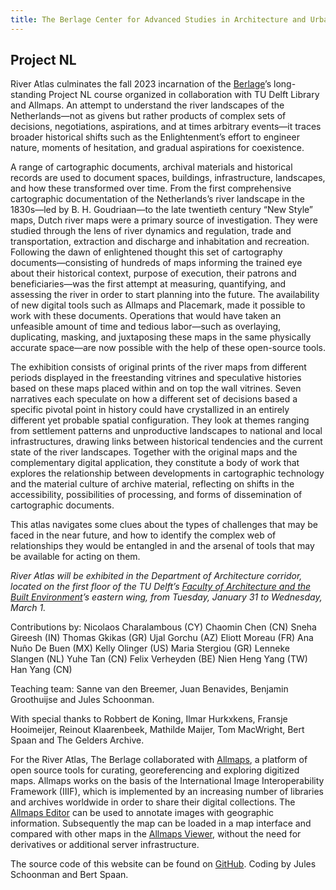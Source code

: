 ```yaml
---
title: The Berlage Center for Advanced Studies in Architecture and Urban Design
---
```

## Project NL

River Atlas culminates the fall 2023 incarnation of the [Berlage](https://theberlage.nl/)’s long-standing Project NL course organized in collaboration with TU Delft Library and Allmaps. An attempt to understand the river landscapes of the Netherlands—not as givens but rather products of complex sets of decisions, negotiations, aspirations, and at times arbitrary events—it traces broader historical shifts such as the Enlightenment’s effort to engineer nature, moments of hesitation, and gradual aspirations for coexistence.

A range of cartographic documents, archival materials and historical records are used to document spaces, buildings, infrastructure, landscapes, and how these transformed over time. From the first comprehensive cartographic documentation of the Netherlands’s river landscape in the 1830s—led by B. H. Goudriaan—to the late twentieth century “New Style” maps, Dutch river maps were a primary source of investigation. They were studied through the lens of river dynamics and regulation, trade and transportation, extraction and discharge and inhabitation and recreation. Following the dawn of enlightened thought this set of cartography documents—consisting of hundreds of maps informing the trained eye about their historical context, purpose of execution, their patrons and beneficiaries—was the first attempt at measuring, quantifying, and assessing the river in order to start planning into the future. The availability of new digital tools such as Allmaps and Placemark, made it possible to work with these documents. Operations that would have taken an unfeasible amount of time and tedious labor—such as overlaying, duplicating, masking, and juxtaposing these maps in the same physically accurate space—are now possible with the help of these open-source tools.

The exhibition consists of original prints of the river maps from different periods displayed in the freestanding vitrines and speculative histories based on these maps placed within and on top the wall vitrines. Seven narratives each speculate on how a different set of decisions based a specific pivotal point in history could have crystallized in an entirely different yet probable spatial configuration. They look at themes ranging from settlement patterns and unproductive landscapes to national and local infrastructures, drawing links between historical tendencies and the current state of the river landscapes. Together with the original maps and the complementary digital application, they constitute a body of work that explores the relationship between developments in cartographic technology and the material culture of archive material, reflecting on shifts in the accessibility, possibilities of processing, and forms of dissemination of cartographic documents.

This atlas navigates some clues about the types of challenges that may be faced in the near future, and how to identify the complex web of relationships they would be entangled in and the arsenal of tools that may be available for acting on them.

_River Atlas will be exhibited in the Department of Architecture corridor, located on the first floor of the TU Delft’s [Faculty of Architecture and the Built Environment](https://www.tudelft.nl/bk/)’s eastern wing, from Tuesday, January 31 to Wednesday, March 1._

Contributions by:
Nicolaos Charalambous (CY)
Chaomin Chen (CN)
Sneha Gireesh (IN)
Thomas Gkikas (GR)
Ujal Gorchu (AZ)
Eliott Moreau (FR)
Ana Nuño De Buen (MX)
Kelly Olinger (US)
Maria Stergiou (GR)
Lenneke Slangen (NL)
Yuhe Tan (CN)
Felix Verheyden (BE)
Nien Heng Yang (TW)
Han Yang (CN)

Teaching team: Sanne van den Breemer, Juan Benavides, Benjamin Groothuijse and Jules Schoonman.

With special thanks to Robbert de Koning, Ilmar Hurkxkens, Fransje Hooimeijer, Reinout Klaarenbeek, Mathilde Maijer, Tom MacWright, Bert Spaan and The Gelders Archive.

For the River Atlas, The Berlage collaborated with [Allmaps](https://allmaps.org), a platform of open source tools for curating, georeferencing and exploring digitized maps. Allmaps works on the basis of the International Image Interoperability Framework (IIIF), which is implemented by an increasing number of libraries and archives worldwide in order to share their digital collections. The [Allmaps Editor](https://editor.allmaps.org) can be used to annotate images with geographic information. Subsequently the map can be loaded in a map interface and compared with other maps in the [Allmaps Viewer](https://viewer.allmaps.org), without the need for derivatives or additional server infrastructure.

The source code of this website can be found on [GitHub](https://github.com/theberlage/project-nl-app). Coding by Jules Schoonman and Bert Spaan.
